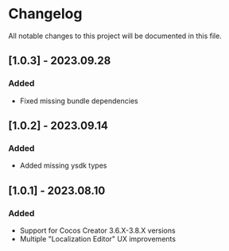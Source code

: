 # Changelog

All notable changes to this project will be documented in this file.

## [1.0.3] - 2023.09.28

### Added

- Fixed missing bundle dependencies

## [1.0.2] - 2023.09.14

### Added

- Added missing ysdk types

## [1.0.1] - 2023.08.10

### Added

- Support for Cocos Creator 3.6.X-3.8.X versions
- Multiple "Localization Editor" UX improvements

